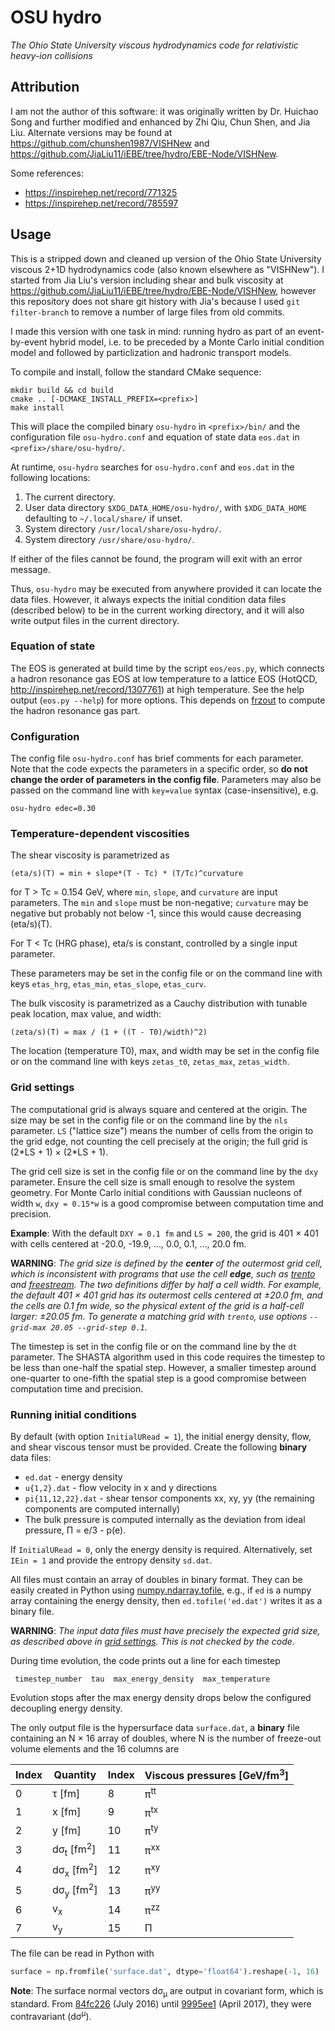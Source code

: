 # OSU hydro

_The Ohio State University viscous hydrodynamics code for relativistic heavy-ion collisions_

## Attribution

I am not the author of this software:
it was originally written by Dr. Huichao Song and further modified and enhanced by Zhi Qiu, Chun Shen, and Jia Liu.
Alternate versions may be found at https://github.com/chunshen1987/VISHNew and https://github.com/JiaLiu11/iEBE/tree/hydro/EBE-Node/VISHNew.

Some references:

- https://inspirehep.net/record/771325
- https://inspirehep.net/record/785597

## Usage

This is a stripped down and cleaned up version of the Ohio State University viscous 2+1D hydrodynamics code (also known elsewhere as "VISHNew").
I started from Jia Liu's version including shear and bulk viscosity at https://github.com/JiaLiu11/iEBE/tree/hydro/EBE-Node/VISHNew, however this repository does not share git history with Jia's because I used `git filter-branch` to remove a number of large files from old commits.

I made this version with one task in mind: running hydro as part of an event-by-event hybrid model, i.e. to be preceded by a Monte Carlo initial condition model and followed by particlization and hadronic transport models.

To compile and install, follow the standard CMake sequence:

    mkdir build && cd build
    cmake .. [-DCMAKE_INSTALL_PREFIX=<prefix>]
    make install

This will place the compiled binary `osu-hydro` in `<prefix>/bin/` and the configuration file `osu-hydro.conf` and equation of state data `eos.dat` in `<prefix>/share/osu-hydro/`.

At runtime, `osu-hydro` searches for `osu-hydro.conf` and `eos.dat` in the following locations:

1. The current directory.
2. User data directory `$XDG_DATA_HOME/osu-hydro/`, with `$XDG_DATA_HOME` defaulting to `~/.local/share/` if unset.
3. System directory `/usr/local/share/osu-hydro/`.
4. System directory `/usr/share/osu-hydro/`.

If either of the files cannot be found, the program will exit with an error message.

Thus, `osu-hydro` may be executed from anywhere provided it can locate the data files.
However, it always expects the initial condition data files (described below) to be in the current working directory, and it will also write output files in the current directory.

### Equation of state

The EOS is generated at build time by the script `eos/eos.py`, which connects a hadron resonance gas EOS at low temperature to a lattice EOS (HotQCD, http://inspirehep.net/record/1307761) at high temperature.
See the help output (`eos.py --help`) for more options.
This depends on [frzout](https://github.com/jbernhard/frzout) to compute the hadron resonance gas part.

### Configuration

The config file `osu-hydro.conf` has brief comments for each parameter.
Note that the code expects the parameters in a specific order, so __do not change the order of parameters in the config file__.
Parameters may also be passed on the command line with `key=value` syntax (case-insensitive), e.g.

    osu-hydro edec=0.30

### Temperature-dependent viscosities

The shear viscosity is parametrized as

    (eta/s)(T) = min + slope*(T - Tc) * (T/Tc)^curvature

for T > Tc = 0.154 GeV, where `min`, `slope`, and `curvature` are input parameters.
The `min` and `slope` must be non-negative; `curvature` may be negative but probably not below -1, since this would cause decreasing (eta/s)(T).

For T < Tc (HRG phase), eta/s is constant, controlled by a single input parameter.

These parameters may be set in the config file or on the command line with keys `etas_hrg`, `etas_min`, `etas_slope`, `etas_curv`.

The bulk viscosity is parametrized as a Cauchy distribution with tunable peak location, max value, and width:

    (zeta/s)(T) = max / (1 + ((T - T0)/width)^2)

The location (temperature T0), max, and width may be set in the config file or on the command line with keys `zetas_t0`, `zetas_max`, `zetas_width`.

### Grid settings

The computational grid is always square and centered at the origin.
The size may be set in the config file or on the command line by the `nls` parameter.
`LS` ("lattice size") means the number of cells from the origin to the grid edge, not counting the cell precisely at the origin; the full grid is (2\*LS + 1) × (2\*LS + 1).

The grid cell size is set in the config file or on the command line by the `dxy` parameter.
Ensure the cell size is small enough to resolve the system geometry.
For Monte Carlo initial conditions with Gaussian nucleons of width `w`, `dxy = 0.15*w` is a good compromise between computation time and precision.

__Example__: With the default `DXY = 0.1 fm` and `LS = 200`, the grid is 401 × 401 with cells centered at -20.0, -19.9, ..., 0.0, 0.1, ..., 20.0 fm.

__WARNING__:
_The grid size is defined by the **center** of the outermost grid cell, which is inconsistent with programs that use the cell **edge**, such as [trento](https://github.com/Duke-QCD/trento) and [freestream](https://github.com/Duke-QCD/freestream).
The two definitions differ by half a cell width.
For example, the default 401 × 401 grid has its outermost cells centered at ±20.0 fm, and the cells are 0.1 fm wide, so the physical extent of the grid is a half-cell larger: ±20.05 fm.
To generate a matching grid with `trento`, use options `--grid-max 20.05 --grid-step 0.1`._

The timestep is set in the config file or on the command line by the `dt` parameter.
The SHASTA algorithm used in this code requires the timestep to be less than one-half the spatial step.
However, a smaller timestep around one-quarter to one-fifth the spatial step is a good compromise between computation time and precision.

### Running initial conditions

By default (with option `InitialURead = 1`), the initial energy density, flow, and shear viscous tensor must be provided.
Create the following __binary__ data files:

- `ed.dat` - energy density
- `u{1,2}.dat` - flow velocity in x and y directions
- `pi{11,12,22}.dat` - shear tensor components xx, xy, yy (the remaining components are computed internally)
- The bulk pressure is computed internally as the deviation from ideal pressure, Π = e/3 - p(e).

If `InitialURead = 0`, only the energy density is required.
Alternatively, set `IEin = 1` and provide the entropy density `sd.dat`.

All files must contain an array of doubles in binary format.
They can be easily created in Python using [numpy.ndarray.tofile](https://docs.scipy.org/doc/numpy/reference/generated/numpy.ndarray.tofile.html), e.g., if `ed` is a numpy array containing the energy density, then `ed.tofile('ed.dat')` writes it as a binary file.

__WARNING__:
_The input data files must have precisely the expected grid size, as described above in [grid settings](#grid-settings).
This is not checked by the code._

During time evolution, the code prints out a line for each timestep

     timestep_number  tau  max_energy_density  max_temperature

Evolution stops after the max energy density drops below the configured decoupling energy density.

The only output file is the hypersurface data `surface.dat`, a __binary__ file containing an N × 16 array of doubles, where N is the number of freeze-out volume elements and the 16 columns are

Index | Quantity                        | Index | Viscous pressures [GeV/fm<sup>3</sup>]
------|---------------------------------|-------|---------------------------------------
0     | τ [fm]                          | 8     | π<sup>tt</sup>
1     | x [fm]                          | 9     | π<sup>tx</sup>
2     | y [fm]                          | 10    | π<sup>ty</sup>
3     | dσ<sub>t</sub> [fm<sup>2</sup>] | 11    | π<sup>xx</sup>
4     | dσ<sub>x</sub> [fm<sup>2</sup>] | 12    | π<sup>xy</sup>
5     | dσ<sub>y</sub> [fm<sup>2</sup>] | 13    | π<sup>yy</sup>
6     | v<sub>x</sub>                   | 14    | π<sup>zz</sup>
7     | v<sub>y</sub>                   | 15    | Π

The file can be read in Python with

```python
surface = np.fromfile('surface.dat', dtype='float64').reshape(-1, 16)
```

__Note__:
The surface normal vectors dσ<sub>μ</sub> are output in covariant form, which is standard.
From [84fc226](https://github.com/jbernhard/osu-hydro/commit/84fc2261ead02a690b12424e71a44584b91c01e1) (July 2016) until [9995ee1](https://github.com/jbernhard/osu-hydro/commit/9995ee157c142c3a9fb76eba4a2fe4913d4770a7) (April 2017), they were contravariant (dσ<sup>μ</sup>).
